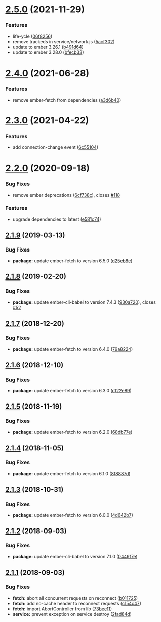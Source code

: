# [2.5.0](https://github.com/BBVAEngineering/ember-network-state/compare/v2.4.0...v2.5.0) (2021-11-29)


### Features

* life-ycle ([06f8256](https://github.com/BBVAEngineering/ember-network-state/commit/06f825641ae51277a2cf4dd85f41ac59a0295315))
* remove trackeds in service/network.js ([5acf302](https://github.com/BBVAEngineering/ember-network-state/commit/5acf302711a58b4e3d8c30ef7b6c7288fcf18695))
* update to ember 3.26.1 ([b491d64](https://github.com/BBVAEngineering/ember-network-state/commit/b491d646c92ff75c9d008c4d35494ada2f07faaf))
* update to ember 3.28.0 ([bfecb33](https://github.com/BBVAEngineering/ember-network-state/commit/bfecb33ff99a5dbcd9cdf4f8ee31bb20689fa0c7))

# [2.4.0](https://github.com/BBVAEngineering/ember-network-state/compare/v2.3.0...v2.4.0) (2021-06-28)

### Features

- remove ember-fetch from dependencies ([a3d6b40](https://github.com/BBVAEngineering/ember-network-state/commit/a3d6b40df1e7221f5d809d302fdde30c9144d228))

# [2.3.0](https://github.com/BBVAEngineering/ember-network-state/compare/v2.2.0...v2.3.0) (2021-04-22)

### Features

- add connection-change event ([6c55104](https://github.com/BBVAEngineering/ember-network-state/commit/6c55104a8ae5df1d2fab7b9234b2e1c08fcb12e7))

# [2.2.0](https://github.com/BBVAEngineering/ember-network-state/compare/v2.1.9...v2.2.0) (2020-09-18)

### Bug Fixes

- remove ember deprecations ([6cf738c](https://github.com/BBVAEngineering/ember-network-state/commit/6cf738caccdc6b6dbc81c5715832359ccf4f2d0e)), closes [#118](https://github.com/BBVAEngineering/ember-network-state/issues/118)

### Features

- upgrade dependencies to latest ([e581c74](https://github.com/BBVAEngineering/ember-network-state/commit/e581c74b85eaf0a0273213e72a63e6d2de63c0e6))

## [2.1.9](https://github.com/BBVAEngineering/ember-network-state/compare/v2.1.8...v2.1.9) (2019-03-13)

### Bug Fixes

- **package:** update ember-fetch to version 6.5.0 ([d25eb8e](https://github.com/BBVAEngineering/ember-network-state/commit/d25eb8e))

## [2.1.8](https://github.com/BBVAEngineering/ember-network-state/compare/v2.1.7...v2.1.8) (2019-02-20)

### Bug Fixes

- **package:** update ember-cli-babel to version 7.4.3 ([930a720](https://github.com/BBVAEngineering/ember-network-state/commit/930a720)), closes [#52](https://github.com/BBVAEngineering/ember-network-state/issues/52)

## [2.1.7](https://github.com/BBVAEngineering/ember-network-state/compare/v2.1.6...v2.1.7) (2018-12-20)

### Bug Fixes

- **package:** update ember-fetch to version 6.4.0 ([79a8224](https://github.com/BBVAEngineering/ember-network-state/commit/79a8224))

## [2.1.6](https://github.com/BBVAEngineering/ember-network-state/compare/v2.1.5...v2.1.6) (2018-12-10)

### Bug Fixes

- **package:** update ember-fetch to version 6.3.0 ([c122e89](https://github.com/BBVAEngineering/ember-network-state/commit/c122e89))

## [2.1.5](https://github.com/BBVAEngineering/ember-network-state/compare/v2.1.4...v2.1.5) (2018-11-19)

### Bug Fixes

- **package:** update ember-fetch to version 6.2.0 ([68db77e](https://github.com/BBVAEngineering/ember-network-state/commit/68db77e))

## [2.1.4](https://github.com/BBVAEngineering/ember-network-state/compare/v2.1.3...v2.1.4) (2018-11-05)

### Bug Fixes

- **package:** update ember-fetch to version 6.1.0 ([8f8887d](https://github.com/BBVAEngineering/ember-network-state/commit/8f8887d))

## [2.1.3](https://github.com/BBVAEngineering/ember-network-state/compare/v2.1.2...v2.1.3) (2018-10-31)

### Bug Fixes

- **package:** update ember-fetch to version 6.0.0 ([4d642b7](https://github.com/BBVAEngineering/ember-network-state/commit/4d642b7))

## [2.1.2](https://github.com/BBVAEngineering/ember-network-state/compare/v2.1.1...v2.1.2) (2018-09-03)

### Bug Fixes

- **package:** update ember-cli-babel to version 7.1.0 ([0449f7e](https://github.com/BBVAEngineering/ember-network-state/commit/0449f7e))

## [2.1.1](https://github.com/BBVAEngineering/ember-network-state/compare/v2.1.0...v2.1.1) (2018-09-03)

### Bug Fixes

- **fetch:** abort all concurrent requests on reconnect ([b011725](https://github.com/BBVAEngineering/ember-network-state/commit/b011725))
- **fetch:** add no-cache header to reconnect requests ([c154c47](https://github.com/BBVAEngineering/ember-network-state/commit/c154c47))
- **fetch:** import AbortController from lib ([73bee11](https://github.com/BBVAEngineering/ember-network-state/commit/73bee11))
- **service:** prevent exception on service destroy ([2fad84d](https://github.com/BBVAEngineering/ember-network-state/commit/2fad84d))
